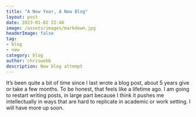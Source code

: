 ```yaml
---
title: "A New Year, A New Blog"
layout: post
date: 2023-01-02 22:48
image: /assets/images/markdown.jpg
headerImage: false
tag:
- blog
- new
category: blog
author: chriswebb
description: New blog attempt
---
```


It’s been quite a bit of time since I last wrote a blog post, about 5 years give or take a few months. 
To be honest, that feels like a lifetime ago. I am going to restart writing posts, in large part because 
I think it pushes me intellectually in ways that are hard to replicate in academic or work setting. I 
will have more up soon. 
